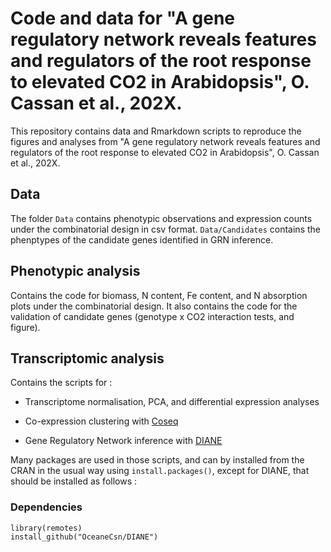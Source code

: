 # Code and data for "A gene regulatory network reveals features and regulators of the root response to elevated CO2 in Arabidopsis", O. Cassan et al., 202X.


This repository contains data and Rmarkdown scripts to reproduce the figures and analyses from "A gene regulatory network reveals features and regulators of the root response to elevated CO2 in Arabidopsis", O. Cassan et al., 202X.


## Data

The folder `Data` contains phenotypic observations and expression counts under the combinatorial design in csv format. `Data/Candidates` contains the phenptypes of the candidate genes identified in GRN inference.

## Phenotypic analysis

Contains the code for biomass, N content, Fe content, and N absorption plots under the combinatorial design.
It also contains the code for the validation of candidate genes (genotype x CO2 interaction tests, and figure).

## Transcriptomic analysis

Contains the scripts for : 

+ Transcriptome normalisation, PCA, and differential expression analyses

+ Co-expression clustering with [Coseq](https://www.bioconductor.org/packages/release/bioc/html/coseq.html)

+ Gene Regulatory Network inference with [DIANE](https://oceanecsn.github.io/DIANE/)

Many packages are used in those scripts, and can by installed from the CRAN in the usual way using `install.packages()`, except for DIANE, that should be installed as follows :

### Dependencies

```
library(remotes)
install_github("OceaneCsn/DIANE")
```